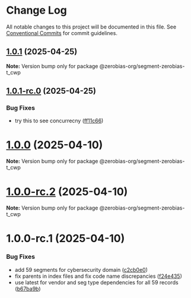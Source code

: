 # Change Log

All notable changes to this project will be documented in this file.
See [Conventional Commits](https://conventionalcommits.org) for commit guidelines.

## [1.0.1](https://github.com/zerobias-org/segment/compare/@zerobias-org/segment-zerobias-t_cwp@1.0.1-rc.0...@zerobias-org/segment-zerobias-t_cwp@1.0.1) (2025-04-25)

**Note:** Version bump only for package @zerobias-org/segment-zerobias-t_cwp





## [1.0.1-rc.0](https://github.com/zerobias-org/segment/compare/@zerobias-org/segment-zerobias-t_cwp@1.0.0...@zerobias-org/segment-zerobias-t_cwp@1.0.1-rc.0) (2025-04-25)


### Bug Fixes

* try this to see concurrecny ([ff11c66](https://github.com/zerobias-org/segment/commit/ff11c66d67cb9f185098fd640d4139178d29ae22))





# [1.0.0](https://github.com/zerobias-org/segment/compare/@zerobias-org/segment-zerobias-t_cwp@1.0.0-rc.2...@zerobias-org/segment-zerobias-t_cwp@1.0.0) (2025-04-10)

**Note:** Version bump only for package @zerobias-org/segment-zerobias-t_cwp





# [1.0.0-rc.2](https://github.com/zerobias-org/segment/compare/@zerobias-org/segment-zerobias-t_cwp@1.0.0-rc.1...@zerobias-org/segment-zerobias-t_cwp@1.0.0-rc.2) (2025-04-10)

**Note:** Version bump only for package @zerobias-org/segment-zerobias-t_cwp





# 1.0.0-rc.1 (2025-04-10)


### Bug Fixes

* add 59 segments for cybersecurity domain ([c2cb0e0](https://github.com/zerobias-org/segment/commit/c2cb0e0c1f1eabb51d7f5a6ae6db98c1516fcdbe))
* fix parents in index files and fix code name discrepancies ([f24e435](https://github.com/zerobias-org/segment/commit/f24e4352453caaa05074cc6bb66ee8ed21a4f11d))
* use latest for vendor and seg type dependencies for all 59 records ([b67ba9b](https://github.com/zerobias-org/segment/commit/b67ba9bed7a90fad3b084161ebc603b5b35214b8))
